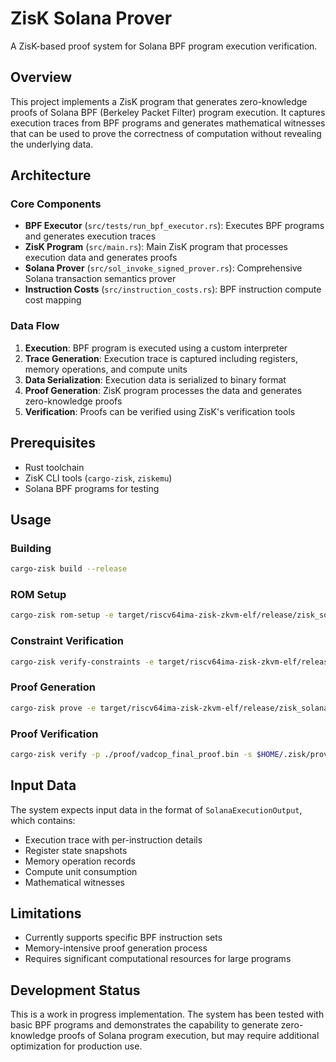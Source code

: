 # ZisK Solana Prover

A ZisK-based proof system for Solana BPF program execution verification.

## Overview

This project implements a ZisK program that generates zero-knowledge proofs of Solana BPF (Berkeley Packet Filter) program execution. It captures execution traces from BPF programs and generates mathematical witnesses that can be used to prove the correctness of computation without revealing the underlying data.

## Architecture

### Core Components

- **BPF Executor** (`src/tests/run_bpf_executor.rs`): Executes BPF programs and generates execution traces
- **ZisK Program** (`src/main.rs`): Main ZisK program that processes execution data and generates proofs
- **Solana Prover** (`src/sol_invoke_signed_prover.rs`): Comprehensive Solana transaction semantics prover
- **Instruction Costs** (`src/instruction_costs.rs`): BPF instruction compute cost mapping

### Data Flow

1. **Execution**: BPF program is executed using a custom interpreter
2. **Trace Generation**: Execution trace is captured including registers, memory operations, and compute units
3. **Data Serialization**: Execution data is serialized to binary format
4. **Proof Generation**: ZisK program processes the data and generates zero-knowledge proofs
5. **Verification**: Proofs can be verified using ZisK's verification tools

## Prerequisites

- Rust toolchain
- ZisK CLI tools (`cargo-zisk`, `ziskemu`)
- Solana BPF programs for testing

## Usage

### Building

```bash
cargo-zisk build --release
```

### ROM Setup

```bash
cargo-zisk rom-setup -e target/riscv64ima-zisk-zkvm-elf/release/zisk_solana_prover -k $HOME/.zisk/provingKey
```

### Constraint Verification

```bash
cargo-zisk verify-constraints -e target/riscv64ima-zisk-zkvm-elf/release/zisk_solana_prover -i bpf_execution_result.bin -w $HOME/.zisk/bin/libzisk_witness.so -k $HOME/.zisk/provingKey
```

### Proof Generation

```bash
cargo-zisk prove -e target/riscv64ima-zisk-zkvm-elf/release/zisk_solana_prover -i bpf_execution_result.bin -o proof -a -y
```

### Proof Verification

```bash
cargo-zisk verify -p ./proof/vadcop_final_proof.bin -s $HOME/.zisk/provingKey/zisk/vadcop_final/vadcop_final.starkinfo.json -e $HOME/.zisk/provingKey/zisk/vadcop_final/vadcop_final.verifier.bin -k $HOME/.zisk/provingKey/zisk/vadcop_final/vadcop_final.verkey.json
```

## Input Data

The system expects input data in the format of `SolanaExecutionOutput`, which contains:
- Execution trace with per-instruction details
- Register state snapshots
- Memory operation records
- Compute unit consumption
- Mathematical witnesses

## Limitations

- Currently supports specific BPF instruction sets
- Memory-intensive proof generation process
- Requires significant computational resources for large programs

## Development Status

This is a work in progress implementation. The system has been tested with basic BPF programs and demonstrates the capability to generate zero-knowledge proofs of Solana program execution, but may require additional optimization for production use.
